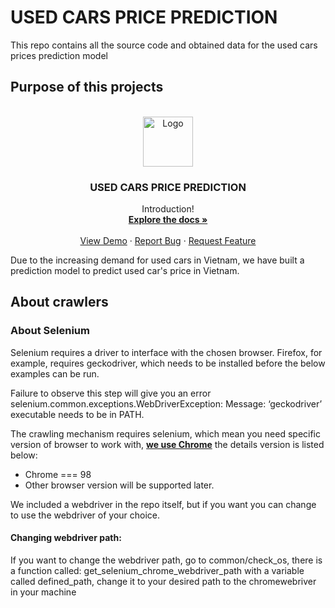 # USED CARS PRICE PREDICTION
This repo contains all the source code and obtained data for the used cars prices prediction model
## Purpose of this projects
<!-- PROJECT LOGO -->
<br />
<div align="center">
  <a href="https://github.com/othneildrew/Best-README-Template">
    <img src="images/logo.png" alt="Logo" width="80" height="80">
  </a>

  <h3 align="center">USED CARS PRICE PREDICTION</h3>

  <p align="center">
    Introduction!
    <br />
    <a href="https://github.com/othneildrew/Best-README-Template"><strong>Explore the docs »</strong></a>
    <br />
    <br />
    <a href="https://github.com/othneildrew/Best-README-Template">View Demo</a>
    ·
    <a href="https://github.com/othneildrew/Best-README-Template/issues">Report Bug</a>
    ·
    <a href="https://github.com/othneildrew/Best-README-Template/issues">Request Feature</a>
  </p>
</div>
Due to the increasing demand for used cars in Vietnam, we have built a prediction model to predict used car's price in 
Vietnam.


## About crawlers
### About Selenium
Selenium requires a driver to interface with the chosen browser. Firefox, for example, requires geckodriver, which
needs to be installed before the below examples can be run.

Failure to observe this step will give you an error selenium.common.exceptions.WebDriverException:
Message: ‘geckodriver’ executable needs to be in PATH.

The crawling mechanism requires selenium, which mean you need specific version of browser to work with,
<b><u>we use Chrome</u></b> the details version is listed below:

 - Chrome === 98
 - Other browser version will be supported later.

We included a webdriver in the repo itself, but if you want you can change to use the webdriver of your choice.
#### Changing webdriver path:
If you want to change the webdriver path, go to common/check_os, there is a function called: 
get_selenium_chrome_webdriver_path with a variable called defined_path, change it to your desired path to the
chromewebriver in your machine

